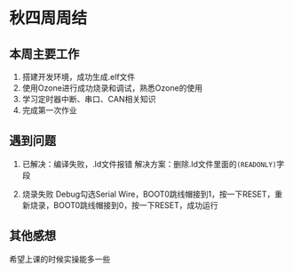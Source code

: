# 秋四周周结

## 本周主要工作

1. 搭建开发环境，成功生成.elf文件
2. 使用Ozone进行成功烧录和调试，熟悉Ozone的使用
3. 学习定时器中断、串口、CAN相关知识
4. 完成第一次作业

## 遇到问题

1. 已解决：编译失败，.ld文件报错
    解决方案：删除.ld文件里面的`(READONLY)`字段

2. 烧录失败
    Debug勾选Serial Wire，BOOT0跳线帽接到1，按一下RESET，重新烧录，BOOT0跳线帽接到0，按一下RESET，成功运行

## 其他感想

希望上课的时候实操能多一些